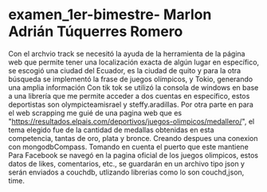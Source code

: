 # examen_1er-bimestre- Marlon Adrián Túquerres Romero 

Con el archvio track se necesitó la ayuda de la herramienta de la página web que permite tener una localización exacta de algún lugar en específico, se escogió una ciudad del Ecuador, es la ciudad de quito y para la otra búsqueda se implementó la frase de juegos olímpicos, y Tokio, generando una amplia información
Con tik tok se utilizó la consola de windows en base a una librería que me permite acceder a dos cuentas en específico, estos deportistas son olympicteamisrael y steffy.aradillas.
Por otra parte en para el web scrapping me guié de una pagina web que es "https://resultados.elpais.com/deportivos/juegos-olimpicos/medallero/", el tema elegido fue de la cantidad de medallas obtenidas en esta competencia, tantas de oro, plata y bronce. Creando despues una conexion con mongodbCompass. Tomando en cuenta el puerto que este mantiene
Para Facebook se navegó en la pagina oficial de los juegos olimpicos, estos datos de likes, comentarios, etc., se guardarán en un archivo tipo json y serán enviados a couchdb, utlizando librerias como lo son couchd,json, time.
